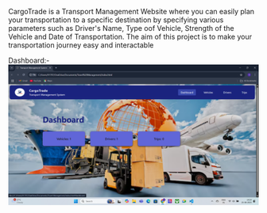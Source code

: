 CargoTrade is a Transport Management Website where you can easily plan your transportation to a specific destination by specifying various parameters such as Driver's Name, Type oof Vehicle, Strength of the Vehicle and Date of Transportation. The aim of this project is to make your transportation journey easy and interactable


Dashboard:-
<img src="Screenshot (19).png">
